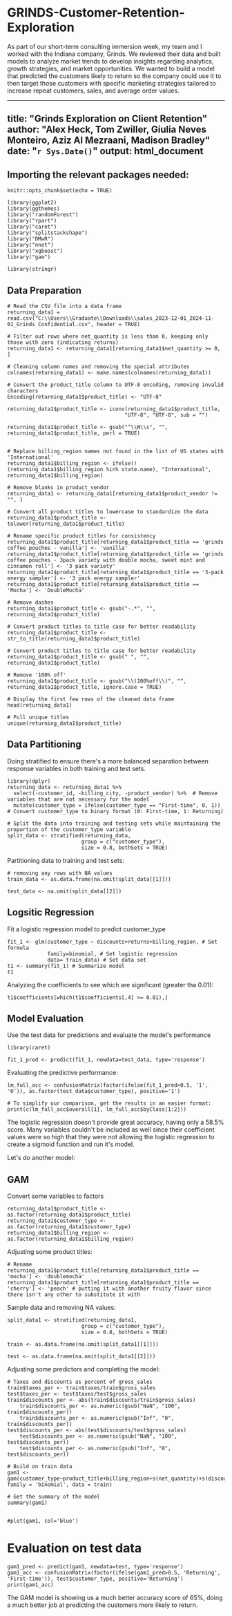 # GRINDS-Customer-Retention-Exploration
As part of our short-term consulting immersion week, my team and I worked with the Indiana company, Grinds. We reviewed their data and built models to analyze market trends to develop insights regarding analytics, growth strategies, and market opportunities. We wanted to build a model that predicted the customers likely to return so the company could use it to then target those customers with specific marketing strategies tailored to increase repeat customers, sales, and average order values. 


---
title: "Grinds Exploration on Client Retention"
author: "Alex Heck, Tom Zwiller, Giulia Neves Monteiro, Aziz Al Mezraani, Madison Bradley"
date: "`r Sys.Date()`"
output: html_document
---

## Importing the relevant packages needed:
```{r setup, include=FALSE}
knitr::opts_chunk$set(echo = TRUE)

library(ggplot2)
library(ggthemes)
library("randomForest")
library("rpart")
library("caret")
library("splitstackshape")
library("DMwR")
library("nnet")
library("xgboost")
library("gam")

library(stringr)
```

## Data Preparation

```{r}
# Read the CSV file into a data frame
returning_data1 = read.csv("C:\\Users\\Graduate\\Downloads\\sales_2023-12-01_2024-11-01_Grinds Confidential.csv", header = TRUE)

# Filter out rows where net_quantity is less than 0, keeping only those with zero (indicating returns)
returning_data1 <- returning_data1[returning_data1$net_quantity >= 0, ]

# Cleaning column names and removing the special attributes
colnames(returning_data1) <- make.names(colnames(returning_data1))

# Convert the product_title column to UTF-8 encoding, removing invalid characters
Encoding(returning_data1$product_title) <- "UTF-8"

returning_data1$product_title <- iconv(returning_data1$product_title, 
                                      "UTF-8", "UTF-8", sub = "")

returning_data1$product_title <- gsub("^\\W\\s", "", returning_data1$product_title, perl = TRUE)


# Replace billing_region names not found in the list of US states with 'International'
returning_data1$billing_region <- ifelse(!(returning_data1$billing_region %in% state.name), "International", returning_data1$billing_region)

# Remove blanks in product_vendor
returning_data1 <- returning_data1[returning_data1$product_vendor != "", ]

# Convert all product titles to lowercase to standardize the data
returning_data1$product_title <- tolower(returning_data1$product_title)

# Rename specific product titles for consistency
returning_data1$product_title[returning_data1$product_title == 'grinds coffee pouches - vanilla'] <- 'vanilla'
returning_data1$product_title[returning_data1$product_title == 'grinds coffee pouches - 3pack variety with double mocha, sweet mint and cinnamon roll'] <- '3 pack variety'
returning_data1$product_title[returning_data1$product_title == '3-pack energy sampler'] <- '3 pack energy sampler'
returning_data1$product_title[returning_data1$product_title == 'Mocha'] <- 'DoubleMocha'

# Remove dashes
returning_data1$product_title <- gsub("-.*", "", returning_data1$product_title)

# Convert product titles to title case for better readability
returning_data1$product_title <- str_to_title(returning_data1$product_title)

# Convert product titles to title case for better readability
returning_data1$product_title <- gsub(" ", "", returning_data1$product_title)

# Remove '100% off'
returning_data1$product_title <- gsub("\\(100%off\\)", "", returning_data1$product_title, ignore.case = TRUE)

# Display the first few rows of the cleaned data frame
head(returning_data1)

# Pull unique titles
unique(returning_data1$product_title)
```
## Data Partitioning 

Doing stratified to ensure there's a more balanced separation between response variables in both training and test sets.
```{r}
library(dplyr)
returning_data <- returning_data1 %>% 
  select(-customer_id, -billing_city, -product_vendor) %>%  # Remove variables that are not necessary for the model
  mutate(customer_type = ifelse(customer_type == "First-time", 0, 1)) # Convert customer_type to binary format (0: First-time, 1: Returning)
          
# Split the data into training and testing sets while maintaining the proportion of the customer_type variable
split_data <- stratified(returning_data, 
                        group = c("customer_type"), 
                        size = 0.8, bothSets = TRUE)
```

Partitioning data to training and test sets: 
```{r}
# removing any rows with NA values
train_data <- as.data.frame(na.omit(split_data[[1]]))

test_data <- na.omit(split_data[[2]])
```


## Logsitic Regression

Fit a logistic regression model to predict customer_type
```{r}
fit_1 <- glm(customer_type ~ discounts+returns+billing_region, # Set formula
             family=binomial, # Set logistic regression
             data= train_data) # Set data set
t1 <- summary(fit_1) # Summarize model
t1
```

Analyzing the coefficients to see which are significant (greater tha 0.01):

```{r}
t1$coefficients[which(t1$coefficients[,4] >= 0.01),]
```

## Model Evaluation

Use the test data for predictions and evaluate the model's performance

```{r}
library(caret)

fit_1_pred <- predict(fit_1, newdata=test_data, type='response')
```

Evaluating the predictive performance:

```{r Q5(c)}
lm_full_acc <- confusionMatrix(factor(ifelse(fit_1_pred>0.5, '1', '0')), as.factor(test_data$customer_type), positive='1')
```

```{r}
# To simplify our comparison, get the results in an easier format:
print(c(lm_full_acc$overall[1], lm_full_acc$byClass[1:2]))
```

The logistic regression doesn't provide great accuracy, having only a 58.5% score. Many variables couldn't be included as well since their coefficient values were so high that they were not allowing the logistic regression to create a sigmoid function and run it's model.

Let's do another model:

## GAM

Convert some variables to factors
```{r}
returning_data1$product_title <- as.factor(returning_data1$product_title)
returning_data1$customer_type <- as.factor(returning_data1$customer_type)
returning_data1$billing_region <- as.factor(returning_data1$billing_region)
```

Adjusting some product titles:
```{r}
# Rename
returning_data1$product_title[returning_data1$product_title == 'mocha'] <- 'doublemocha'
returning_data1$product_title[returning_data1$product_title == 'cherry'] <- 'peach' # putting it with another fruity flavor since there isn't any other to substitute it with
```


Sample data and removing NA values:
```{r}
split_data1 <- stratified(returning_data1, 
                        group = c("customer_type"), 
                        size = 0.8, bothSets = TRUE)

train <- as.data.frame(na.omit(split_data1[[1]]))

test <- as.data.frame(na.omit(split_data1[[2]]))
```

Adjusting some predictors and completing the model:
```{r}
# Taxes and discounts as percent of gross_sales
train$taxes_per <- train$taxes/train$gross_sales
test$taxes_per <- test$taxes/test$gross_sales
train$discounts_per <- abs(train$discounts/train$gross_sales)
    train$discounts_per <- as.numeric(gsub("NaN", "100", train$discounts_per))
    train$discounts_per <- as.numeric(gsub("Inf", "0", train$discounts_per))
test$discounts_per <- abs(test$discounts/test$gross_sales)
    test$discounts_per <- as.numeric(gsub("NaN", "100", test$discounts_per))
    test$discounts_per <- as.numeric(gsub("Inf", "0", test$discounts_per))

# Build on train data
gam1 <- gam(customer_type~product_title+billing_region+s(net_quantity)+s(discounts_per)+s(returns)+s(total_sales), family = 'binomial', data = train)

# Get the summary of the model
summary(gam1)


#plot(gam1, col='blue')
```
# Evaluation on test data
```{r}
gam1_pred <- predict(gam1, newdata=test, type='response')
gam1_acc <- confusionMatrix(factor(ifelse(gam1_pred>0.5, 'Returning', 'First-time')), test$customer_type, positive='Returning')
print(gam1_acc)
```
The GAM model is showing us a much better accuracy score of 65%, doing a much better job at predicting the customers more likely to return.
